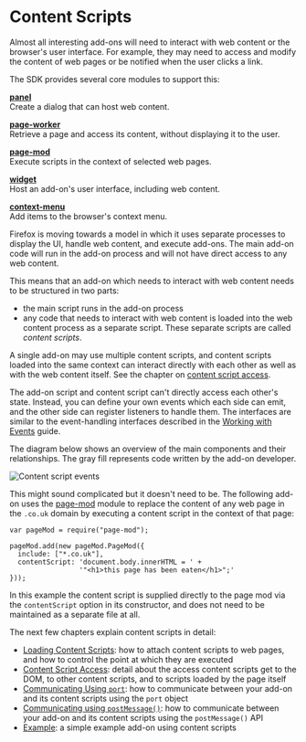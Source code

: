 # Content Scripts #

Almost all interesting add-ons will need to interact with web content or the
browser's user interface. For example, they may need to access and modify the
content of web pages or be notified when the user clicks a link.

The SDK provides several core modules to support this:

**[panel](packages/addon-kit/docs/panel.html)**<br>
Create a dialog that can host web content.

**[page-worker](packages/addon-kit/docs/page-worker.html)**<br>
Retrieve a page and access its content, without displaying it to the user.

**[page-mod](packages/addon-kit/docs/page-mod.html)**<br>
Execute scripts in the context of selected web pages.

**[widget](packages/addon-kit/docs/widget.html)**<br>
Host an add-on's user interface, including web content.

**[context-menu](packages/addon-kit/docs/context-menu.html)**<br>
Add items to the browser's context menu.

Firefox is moving towards a model in which it uses separate
processes to display the UI, handle web content, and execute add-ons. The main
add-on code will run in the add-on process and will not have direct access to
any web content.

This means that an add-on which needs to interact with web content needs to be
structured in two parts:

* the main script runs in the add-on process
* any code that needs to interact with web content is loaded into the web
content process as a separate script. These separate scripts are called
_content scripts_.

A single add-on may use multiple content scripts, and content scripts loaded
into the same context can interact directly with each other as well as with
the web content itself. See the chapter on
<a href="dev-guide/addon-development/content-scripts/access.html">
content script access</a>.

The add-on script and content script can't directly access each other's state.
Instead, you can define your own events which each side can emit, and the
other side can register listeners to handle them. The interfaces are similar
to the event-handling interfaces described in the
[Working with Events](dev-guide/addon-development/events.html) guide.

The diagram below shows an overview of the main components and their
relationships. The gray fill represents code written by the add-on developer.

<img class="image-center" src="media/content-scripting-overview.png"
alt="Content script events">

This might sound complicated but it doesn't need to be. The following add-on
uses the [page-mod](packages/addon-kit/docs/page-mod.html) module to replace the
content of any web page in the `.co.uk` domain by executing a content script
in the context of that page:

    var pageMod = require("page-mod");

    pageMod.add(new pageMod.PageMod({
      include: ["*.co.uk"],
      contentScript: 'document.body.innerHTML = ' +
                     '"<h1>this page has been eaten</h1>";'
    }));

In this example the content script is supplied directly to the page mod via
the `contentScript` option in its constructor, and does not need to be
maintained as a separate file at all.

The next few chapters explain content scripts in detail:

* [Loading Content Scripts](dev-guide/addon-development/content-scripts/loading.html):
how to attach content scripts to web pages, and how to control the point at
which they are executed
* [Content Script Access](dev-guide/addon-development/content-scripts/access.html):
detail about the access content scripts get to the DOM, to other content scripts,
and to scripts loaded by the page itself
* [Communicating Using <code>port</code>](dev-guide/addon-development/content-scripts/using-port.html):
how to communicate between your add-on and its content scripts using the
<code>port</code> object
* [Communicating using <code>postMessage()</code>](dev-guide/addon-development/content-scripts/using-postmessage.html):
how to communicate between your add-on and its content scripts using the
<code>postMessage()</code> API
* [Example](dev-guide/addon-development/content-scripts/reddit-example.html):
a simple example add-on using content scripts

